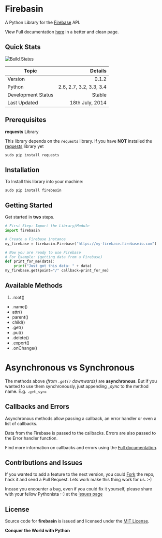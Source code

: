 # Firebasin

A Python Library for the [Firebase](https://firebaseio.com/) API.

View Full documentation  [here][documentation] in a better and clean page.

## Quick Stats

[![Build Status](https://travis-ci.org/GochoMugo/firebasin.svg?branch=master)](https://travis-ci.org/GochoMugo/firebasin)

|Topic                        | Details                |
|----------------- |---------------:|
|Version                    | 0.1.2                   |
|Python                     | 2.6, 2.7, 3.2, 3.3, 3.4 |
|Development Status | Stable            |
|Last Updated            | 18th July, 2014    |

## Prerequisites

**requests** Library

This library depends on the `requests` library. If you have **NOT** installed the [requests](docs.python-requests.org/ "Requests Home Page") library yet

`sudo pip install requests` 

## Installation

To Install this library into your machine:

`sudo pip install firebasin`

## Getting Started

Get started in **two** steps.

```python
# First Step: Import the Library/Module
import firebasin

# Create a Firebase instance
my_firebase = firebasin.Firebase("https://my-firebase.firebaseio.com")

# Now you are ready to use Firebase
# For Example: (getting data from a Firebase)
def print_for_me(data):
    print("Just got this data: " + data)
my_firebase.get(point="/" callback=print_for_me)
```

## Available Methods

1. .root()
* .name()
* attr()
* parent()
* child()
* .get()
* .put()
* .delete()
* .export()
* .onChange()

# Asynchronous vs Synchronous

The methods above _(from `.get()` downwards)_ are **asynchronous**. But if you wanted to use them synchronously, just appending *_sync* to the method name. E.g. `.get_sync`

## Callbacks and Errors

Asynchronous methods allow passing a callback, an error handler or even a list of callbacks.

Data from the Firebase is passed to the callbacks. Errors are also passed to the Error handler function.

Find more information on callbacks and errors using the [Full documentation][documentation].

## Contributions and Issues

If you wanted to add a feature to the next version, you could [Fork](https://github.com/GochoMugo/firebasin/fork "Fork Me Please!!!") the repo, hack it and send a Pull Request. Lets work make this thing work for us. :-)

Incase you encounter a bug, even if you could fix it yourself, please share with your fellow Pythonista :-) at the [Issues page](https://github.com/GochoMugo/firebasin/issues "Create an issue here")

## License

Source code for **firebasin** is issued and licensed under the [MIT License](http://opensource.org/licenses/MIT "OSI Page for MIT License").

**Conquer the World with Python**

[documentation]:https://gochomugo.github.io/firebasin/ "Full Documentation on firebasin"
